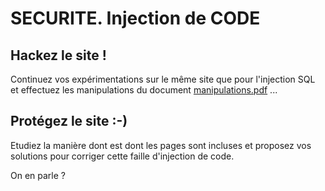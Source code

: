 # SECURITE. Injection de CODE

## Hackez le site !

Continuez vos expérimentations sur le même site que pour l'injection SQL et effectuez les manipulations du document [manipulations.pdf](manipulations.pdf)  ...

## Protégez le site :-)

Etudiez la manière dont est dont les pages sont incluses et proposez vos solutions pour corriger cette faille d'injection de code.

On en parle ?